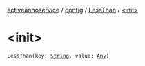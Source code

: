[activeannoservice](../../index.md) / [config](../index.md) / [LessThan](index.md) / [&lt;init&gt;](./-init-.md)

# &lt;init&gt;

`LessThan(key: `[`String`](https://kotlinlang.org/api/latest/jvm/stdlib/kotlin/-string/index.html)`, value: `[`Any`](https://kotlinlang.org/api/latest/jvm/stdlib/kotlin/-any/index.html)`)`